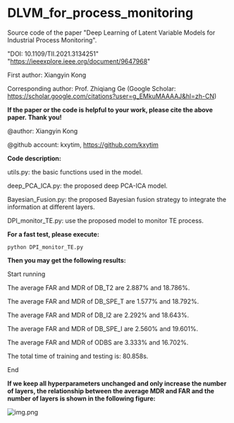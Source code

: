 # DLVM_for_process_monitoring
Source code of the paper "Deep Learning of Latent Variable Models for Industrial Process Monitoring".

"DOI: 10.1109/TII.2021.3134251" "https://ieeexplore.ieee.org/document/9647968"

First author: Xiangyin Kong

Corresponding author: Prof. Zhiqiang Ge (Google Scholar: https://scholar.google.com/citations?user=g_EMkuMAAAAJ&hl=zh-CN)

**If the paper or the code is helpful to your work, please cite the above paper. Thank you!**

@author: Xiangyin Kong

@github account: kxytim, https://github.com/kxytim

**Code description:**

utils.py: the basic functions used in the model.

deep_PCA_ICA.py: the proposed deep PCA-ICA model.

Bayesian_Fusion.py: the proposed Bayesian fusion strategy to integrate the information at different layers.

DPI_monitor_TE.py: use the proposed model to monitor TE process.

**For a fast test, please execute:**

```python DPI_monitor_TE.py```

**Then you may get the following results:**

Start running

The average FAR and MDR of DB_T2 are 2.887% and 18.786%.

The average FAR and MDR of DB_SPE_T are 1.577% and 18.792%.

The average FAR and MDR of DB_I2 are 2.292% and 18.643%.

The average FAR and MDR of DB_SPE_I are 2.560% and 19.601%.

The average FAR and MDR of ODBS are 3.333% and 16.702%.

The total time of training and testing is: 80.858s.

End

**If we keep all hyperparameters unchanged and only increase the number of layers, the relationship between the average MDR and FAR and the number of layers is shown in the following figure:**

![img.png](img.png)